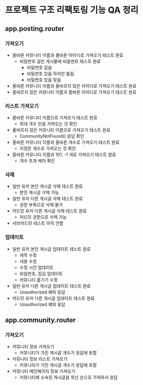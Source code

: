 # 프로젝트 구조 리팩토링 기능 QA 정리
## app.posting.router
### 가져오기
- 올바른 커뮤니티 이름과 올바른 아이디로 가져오기 테스트 완료
    - 비밀번호 걸린 게시물에 비밀번호 테스트 완료
        - 비밀번호 없음
        - 비밀번호 있음 하지만 틀림
        - 비밀번호 있음 맞음
- 올바른 커뮤니티 이름과 올바르지 않은 아이디로 가져오기 테스트 완료
- 올바르지 않은 커뮤니티 이름과 올바른 아이디로 가져오기 테스트 완료
### 리스트 가져오기
- 올바른 커뮤니티 이름으로 가져오기 테스트 완료
    - 최대 개수 만큼 가져오는 것 확인
- 올바르지 않은 커뮤니티 이름으로 가져오기 테스트 완료
    - CommunityNotFound() 응답 확인
- 올바른 커뮤니티 이름과 올바른 개수로 가져오기 테스트 완료
    - 지정한 개수로 가져오는 것 확인
- 올바른 커뮤니티 이름과 101, -1 개로 가져오기 테스트 완료
    - 개수 초과 에러 확인
### 삭제
- 일반 유저 본인 게시글 삭제 테스트 완료
    - 본인 게시글 삭제 가능
- 일반 유저 다른 게시글 삭제 테스트 완료
    - 권한 부족으로 삭제 불가
- 어드민 유저 다른 게시글 삭제 테스트 완료
    - 어드민 권한으로 삭제 가능
- 서브어드민 테스트 아직 안함
### 업데이트
- 일반 유저 본인 게시글 업데이트 테스트 완료
    - 제목 수정
    - 내용 수정
    - 수정 시간 업데이트
    - 비밀번호, 잠김 업데이트
    - 커뮤니티 옮기기 수정
- 일반 유저 다른 게시글 업데이트 테스트 완료
    - Unauthorized 예외 응답
- 어드민 유저 다른 게시글 업데이트 테스트 완료
    - Unauthorized 예외 응답
## app.community.router
### 가져오기
- 커뮤니티 정보 가져오기
    - 커뮤니티가 가진 게시글 개수가 응답에 포함
- 커뮤니티 정보 리스트 가져오기
    - 커뮤니티가 가진 게시글 개수가 응답에 포함
- 커뮤니티 메인페이지 정보 가져오기
    - 커뮤니티에 소속된 게시글을 최신 순으로 가져와서 응답